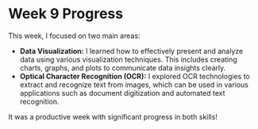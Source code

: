 # Week 9 Progress

This week, I focused on two main areas:
- **Data Visualization:** I learned how to effectively present and analyze data using various visualization techniques. This includes creating charts, graphs, and plots to communicate data insights clearly.
- **Optical Character Recognition (OCR):** I explored OCR technologies to extract and recognize text from images, which can be used in various applications such as document digitization and automated text recognition.

It was a productive week with significant progress in both skills!
